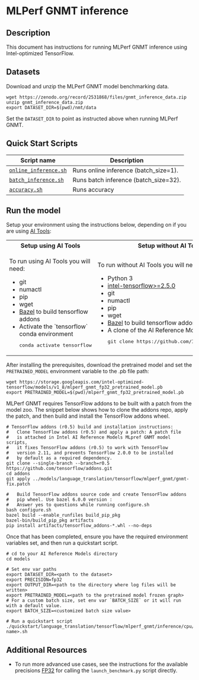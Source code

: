 <!--- 0. Title -->
# MLPerf GNMT inference

<!-- 10. Description -->
## Description

This document has instructions for running MLPerf GNMT inference using
Intel-optimized TensorFlow.

<!--- 30. Datasets -->
## Datasets

Download and unzip the MLPerf GNMT model benchmarking data.

```
wget https://zenodo.org/record/2531868/files/gnmt_inference_data.zip
unzip gnmt_inference_data.zip
export DATASET_DIR=$(pwd)/nmt/data
```

Set the `DATASET_DIR` to point as instructed above  when running MLPerf GNMT.

<!--- 40. Quick Start Scripts -->
## Quick Start Scripts

| Script name | Description |
|-------------|-------------|
| [`online_inference.sh`](/quickstart/language_translation/tensorflow/mlperf_gnmt/inference/cpu/online_inference.sh) | Runs online inference (batch_size=1). |
| [`batch_inference.sh`](/quickstart/language_translation/tensorflow/mlperf_gnmt/inference/cpu/batch_inference.sh) | Runs batch inference (batch_size=32). |
| [`accuracy.sh`](/quickstart/language_translation/tensorflow/mlperf_gnmt/inference/cpu/accuracy.sh) | Runs accuracy |

<!--- 50. AI Tools -->
## Run the model

Setup your environment using the instructions below, depending on if you are
using [AI Tools](/docs/general/tensorflow/AITools.md):

<table>
  <tr>
    <th>Setup using AI Tools</th>
    <th>Setup without AI Tools</th>
  </tr>
  <tr>
    <td>
      <p>To run using AI Tools you will need:</p>
      <ul>
        <li>git
        <li>numactl
        <li>pip
        <li>wget
        <li><a href="https://bazel.build/">Bazel</a> to build tensorflow addons
        <li>Activate the `tensorflow` conda environment
        <pre>conda activate tensorflow</pre>
      </ul>
    </td>
    <td>
      <p>To run without AI Tools you will need:</p>
      <ul>
        <li>Python 3
        <li><a href="https://pypi.org/project/intel-tensorflow/">intel-tensorflow>=2.5.0</a>
        <li>git
        <li>numactl
        <li>pip
        <li>wget
        <li><a href="https://bazel.build/">Bazel</a> to build tensorflow addons
        <li>A clone of the AI Reference Models repo<br />
        <pre>git clone https://github.com/IntelAI/models.git</pre>
      </ul>
    </td>
  </tr>
</table>

After installing the prerequisites, download the pretrained model and set
the `PRETRAINED_MODEL` environment variable to the .pb file path:
```
wget https://storage.googleapis.com/intel-optimized-tensorflow/models/v1_8/mlperf_gnmt_fp32_pretrained_model.pb
export PRETRAINED_MODEL=$(pwd)/mlperf_gnmt_fp32_pretrained_model.pb
```

MLPerf GNMT requires TensorFlow addons to be built with a patch from the model
zoo. The snippet below shows how to clone the addons repo, apply the patch, and
then build and install the TensorFlow addons wheel.
```
# TensorFlow addons (r0.5) build and installation instructions:
#   Clone TensorFlow addons (r0.5) and apply a patch: A patch file
#   is attached in Intel AI Reference Models MLpref GNMT model scripts,
#   it fixes TensorFlow addons (r0.5) to work with TensorFlow
#   version 2.11, and prevents TensorFlow 2.0.0 to be installed
#   by default as a required dependency.
git clone --single-branch --branch=r0.5 https://github.com/tensorflow/addons.git
cd addons
git apply ../models/language_translation/tensorflow/mlperf_gnmt/gnmt-fix.patch

#   Build TensorFlow addons source code and create TensorFlow addons
#   pip wheel. Use bazel 6.0.0 version :
#   Answer yes to questions while running configure.sh
bash configure.sh
bazel build --enable_runfiles build_pip_pkg
bazel-bin/build_pip_pkg artifacts
pip install artifacts/tensorflow_addons-*.whl --no-deps
```

Once that has been completed, ensure you have the required environment variables
set, and then run a quickstart script.

```
# cd to your AI Reference Models directory
cd models

# Set env var paths
export DATASET_DIR=<path to the dataset>
export PRECISION=fp32
export OUTPUT_DIR=<path to the directory where log files will be written>
export PRETRAINED_MODEL=<path to the pretrained model frozen graph>
# For a custom batch size, set env var `BATCH_SIZE` or it will run with a default value.
export BATCH_SIZE=<customized batch size value>

# Run a quickstart script
./quickstart/language_translation/tensorflow/mlperf_gnmt/inference/cpu/<script name>.sh
```

<!--- 90. Resource Links-->
## Additional Resources

* To run more advanced use cases, see the instructions for the available precisions [FP32](fp32/Advanced.md) [<int8 precision>](<int8 advanced readme link>) [<bfloat16 precision>](<bfloat16 advanced readme link>) for calling the `launch_benchmark.py` script directly.
